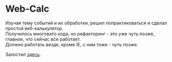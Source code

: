# Web-Calc
Изучая тему событий и их обработки, решил попрактиковаться и сделал простой веб-калькулятор.  
Получилось многовато кода, но рефакторинг - это уже чуть позже, главное, что сейчас все работает.  
Должно работать везде, кроме IE, с ним тоже - чуть позже.

Захостил [здесь](https://ssa990.000webhostapp.com/calc/calc2.html).
